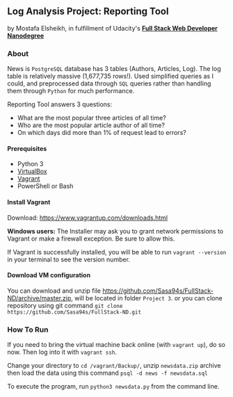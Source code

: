 ## Log Analysis Project: Reporting Tool
by Mostafa Elsheikh, in fulfillment of Udacity's <i class="icon-cog"></i> **[Full Stack Web Developer Nanodegree](https://www.udacity.com/course/nd004)**

### About

News is `PostgreSQL` database has 3 tables (Authors, Articles, Log). The log table is relatively massive (1,677,735 rows!).
Used simplified queries as I could, and preprocessed data through `SQL` queries rather than handling them through `Python` for much performance.

Reporting Tool answers 3 questions:
* What are the most popular three articles of all time?
* Who are the most popular article author of all time?
* On which days did more than 1% of request lead to errors?

#### Prerequisites
* Python 3
* [VirtualBox](virtualbox.org)
* [Vagrant](https://www.vagrantup.com/downloads.html)
* PowerShell or Bash

#### Install Vagrant
Download: https://www.vagrantup.com/downloads.html

**Windows users:** The Installer may ask you to grant network permissions to Vagrant or make a firewall exception. Be sure to allow this.

If Vagrant is successfully installed, you will be able to run `vagrant --version`
in your terminal to see the version number.

#### Download VM configuration

You can download and unzip file https://github.com/Sasa94s/FullStack-ND/archive/master.zip, will be located in folder `Project 3`. or you can clone repository using git command `git clone https://github.com/Sasa94s/FullStack-ND.git`

### How To Run

If you need to bring the virtual machine back online (with `vagrant up`), do so now. Then log into it with `vagrant ssh`.

Change your directory to `cd /vagrant/Backup/`, unzip `newsdata.zip` archive then load the data using this command `psql -d news -f newsdata.sql`

To execute the program, run `python3 newsdata.py` from the command line.